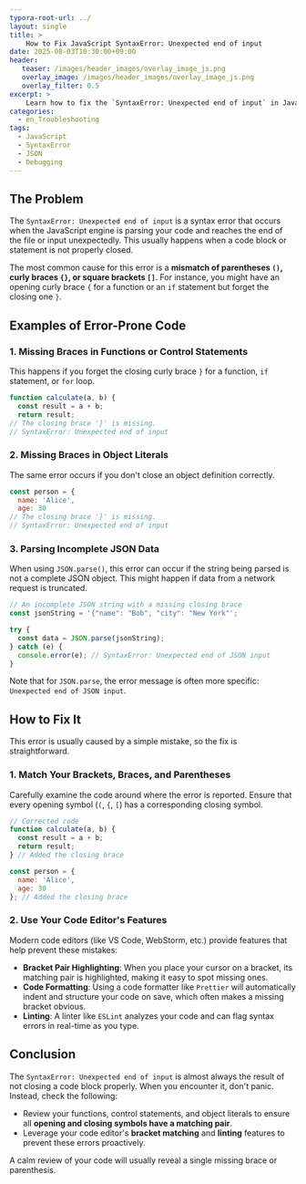 ```yaml
---
typora-root-url: ../
layout: single
title: >
    How to Fix JavaScript SyntaxError: Unexpected end of input
date: 2025-08-03T10:30:00+09:00
header:
   teaser: /images/header_images/overlay_image_js.png
   overlay_image: /images/header_images/overlay_image_js.png
   overlay_filter: 0.5
excerpt: >
    Learn how to fix the `SyntaxError: Unexpected end of input` in JavaScript, which typically occurs when the parser unexpectedly reaches the end of the script due to missing brackets or braces.
categories:
  - en_Troubleshooting
tags:
  - JavaScript
  - SyntaxError
  - JSON
  - Debugging
---
```


## The Problem

The `SyntaxError: Unexpected end of input` is a syntax error that occurs when the JavaScript engine is parsing your code and reaches the end of the file or input unexpectedly. This usually happens when a code block or statement is not properly closed.

The most common cause for this error is a **mismatch of parentheses `()`, curly braces `{}`, or square brackets `[]`**. For instance, you might have an opening curly brace `{` for a function or an `if` statement but forget the closing one `}`.

## Examples of Error-Prone Code

### 1. Missing Braces in Functions or Control Statements

This happens if you forget the closing curly brace `}` for a function, `if` statement, or `for` loop.

```javascript
function calculate(a, b) {
  const result = a + b;
  return result;
// The closing brace '}' is missing.
// SyntaxError: Unexpected end of input
```

### 2. Missing Braces in Object Literals

The same error occurs if you don't close an object definition correctly.

```javascript
const person = {
  name: 'Alice',
  age: 30
// The closing brace '}' is missing.
// SyntaxError: Unexpected end of input
```

### 3. Parsing Incomplete JSON Data

When using `JSON.parse()`, this error can occur if the string being parsed is not a complete JSON object. This might happen if data from a network request is truncated.

```javascript
// An incomplete JSON string with a missing closing brace
const jsonString = '{"name": "Bob", "city": "New York"'; 

try {
  const data = JSON.parse(jsonString);
} catch (e) {
  console.error(e); // SyntaxError: Unexpected end of JSON input
}
```

Note that for `JSON.parse`, the error message is often more specific: `Unexpected end of JSON input`.

## How to Fix It

This error is usually caused by a simple mistake, so the fix is straightforward.

### 1. Match Your Brackets, Braces, and Parentheses

Carefully examine the code around where the error is reported. Ensure that every opening symbol (`(`, `{`, `[`) has a corresponding closing symbol.

```javascript
// Corrected code
function calculate(a, b) {
  const result = a + b;
  return result;
} // Added the closing brace

const person = {
  name: 'Alice',
  age: 30
}; // Added the closing brace
```

### 2. Use Your Code Editor's Features

Modern code editors (like VS Code, WebStorm, etc.) provide features that help prevent these mistakes:

-   **Bracket Pair Highlighting**: When you place your cursor on a bracket, its matching pair is highlighted, making it easy to spot missing ones.
-   **Code Formatting**: Using a code formatter like `Prettier` will automatically indent and structure your code on save, which often makes a missing bracket obvious.
-   **Linting**: A linter like `ESLint` analyzes your code and can flag syntax errors in real-time as you type.

## Conclusion

The `SyntaxError: Unexpected end of input` is almost always the result of not closing a code block properly. When you encounter it, don't panic. Instead, check the following:

-   Review your functions, control statements, and object literals to ensure all **opening and closing symbols have a matching pair**.
-   Leverage your code editor's **bracket matching** and **linting** features to prevent these errors proactively.

A calm review of your code will usually reveal a single missing brace or parenthesis.
